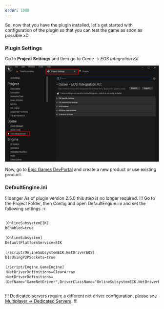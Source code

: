 ```yaml
---
order: 1000
---
```

<!-- Add video tutorials back in once they are done -->
<!-- [!badge variant="danger" target="blank" size="xl" icon="video" text="Video Tutorial"](https://youtu.be/tCuE6YOg_-I?si=saGI9DT7IiF_DwjO) -->

So, now that you have the plugin installed, let's get started with configuration of the plugin so that you can test the game as soon as possible xD.

### Plugin Settings

Go to **Project Settings** and then go to *Game* -> *EOS Integration Kit*

![](/static/Screenshot_12.png)

Now, go to [Epic Games DevPortal](https://dev.epicgames.com/portal/en-US/) and create a new product or use existing product. 

### DefaultEngine.ini

!!!danger As of plugin version 2.5.0 this step is no longer required.
!!!
Go to the Project Folder, then Config and open DefaultEngine.ini and set the following settings ->

```

[OnlineSubsystemEIK]
bEnabled=true

[OnlineSubsystem]
DefaultPlatformService=EIK

[/Script/OnlineSubsystemEIK.NetDriverEOS]
bIsUsingP2PSockets=true

[/Script/Engine.GameEngine]
!NetDriverDefinitions=ClearArray
+NetDriverDefinitions=(DefName="GameNetDriver",DriverClassName="OnlineSubsystemEIK.NetDriverEIK",DriverClassNameFallback="OnlineSubsystemUtils.IpNetDriver")


```

!!!
Dedicated servers require a different net driver configuration, please see [Multiplayer -> Dedicated Servers](</Multiplayer/Dedicated Servers.md>).
!!!
